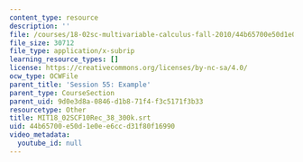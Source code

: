 ```yaml
---
content_type: resource
description: ''
file: /courses/18-02sc-multivariable-calculus-fall-2010/44b65700e50d1e0ee6ccd31f80f16990_MIT18_02SCF10Rec_38_300k.srt
file_size: 30712
file_type: application/x-subrip
learning_resource_types: []
license: https://creativecommons.org/licenses/by-nc-sa/4.0/
ocw_type: OCWFile
parent_title: 'Session 55: Example'
parent_type: CourseSection
parent_uid: 9d0e3d8a-0846-d1b8-71f4-f3c5171f3b33
resourcetype: Other
title: MIT18_02SCF10Rec_38_300k.srt
uid: 44b65700-e50d-1e0e-e6cc-d31f80f16990
video_metadata:
  youtube_id: null
---
```

